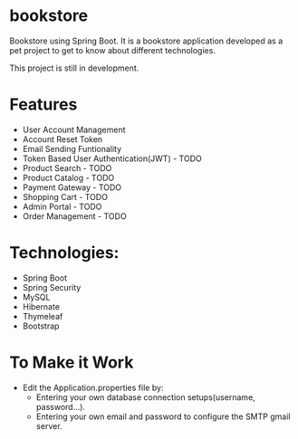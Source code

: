 # bookstore
Bookstore using Spring Boot. It is a bookstore application developed as a pet project to get to know about different technologies.

This project is still in development.

# Features

- User Account Management
- Account Reset Token
- Email Sending Funtionality
- Token Based User Authentication(JWT) - TODO
- Product Search - TODO
- Product Catalog - TODO
- Payment Gateway - TODO
- Shopping Cart - TODO
- Admin Portal - TODO
- Order Management - TODO

# Technologies:

- Spring Boot
- Spring Security
- MySQL
- Hibernate
- Thymeleaf
- Bootstrap

# To Make it Work

- Edit the Application.properties file by:
  - Entering your own database connection setups(username, password...).
  - Entering your own email and password to configure the SMTP gmail server.
